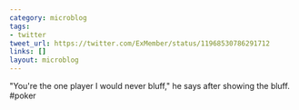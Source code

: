```yaml
---
category: microblog
tags:
- twitter
tweet_url: https://twitter.com/ExMember/status/11968530786291712
links: []
layout: microblog
---
```

"You're the one player I would never bluff," he says after showing the bluff. #poker
